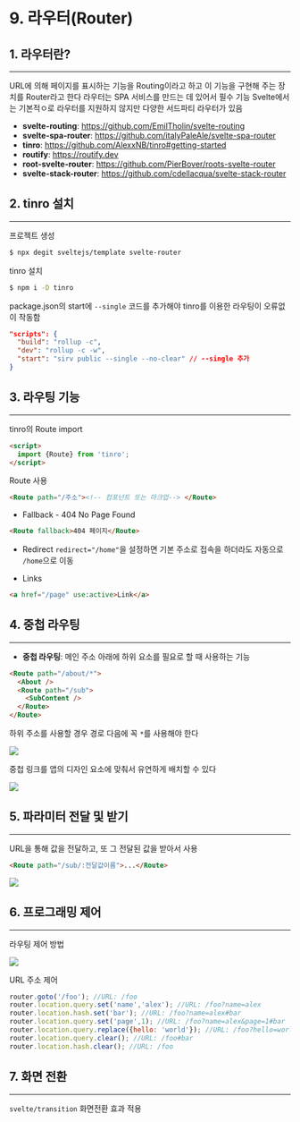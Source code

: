 # 9. 라우터(Router)

## 1. 라우터란?

---

URL에 의해 페이지를 표시하는 기능을 Routing이라고 하고 이 기능을 구현해 주는 장치를 Router라고 한다
라우터는 SPA 서비스를 만드는 데 있어서 필수 기능
Svelte에서는 기본적ㅇ로 라우터를 지원하지 않지만 다양한 서드파티 라우터가 있음

- **svelte-routing**: https://github.com/EmilTholin/svelte-routing
- **svelte-spa-router**: https://github.com/italyPaleAle/svelte-spa-router
- **tinro**: https://github.com/AlexxNB/tinro#getting-started
- **routify**: https://routify.dev
- **root-svelte-router**: https://github.com/PierBover/roots-svelte-router
- **svelte-stack-router**: https://github.com/cdellacqua/svelte-stack-router

## 2. tinro 설치

---

프로젝트 생성
```bash
$ npx degit sveltejs/template svelte-router
```

tinro 설치
```bash
$ npm i -D tinro
```

package.json의 start에 `--single` 코드를 추가해야 tinro를 이용한 라우팅이 오류없이 작동함
```json
"scripts": {
  "build": "rollup -c",
  "dev": "rollup -c -w",
  "start": "sirv public --single --no-clear" // --single 추가
}
```

## 3. 라우팅 기능

---

tinro의 Route import
```html
<script>
  import {Route} from 'tinro';
</script>
```

Route 사용
```html
<Route path="/주소"><!-- 컴포넌트 또는 마크업--> </Route>
```

- Fallback - 404 No Page Found
```html
<Route fallback>404 페이지</Route>
```

- Redirect
  `redirect="/home"`을 설정하면 기본 주소로 접속을 하더라도 자동으로 `/home`으로 이동

- Links
```html
<a href="/page" use:active>Link</a>
```


## 4. 중첩 라우팅

---

- **중첩 라우팅**: 메인 주소 아래에 하위 요소를 필요로 할 때 사용하는 기능

```html
<Route path="/about/*">
  <About />
  <Route path="/sub">
    <SubContent />
  </Route>
</Route>
```

하위 주소를 사용할 경우 경로 다음에 꼭 `*`를 사용해야 한다

![](attachments/20231106213240.png)

중첩 링크를 앱의 디자인 요소에 맞춰서 유연하게 배치할 수 있다

![](attachments/20231106214252.png)


## 5. 파라미터 전달 및 받기

---

URL을 통해 값을 전달하고, 또 그 전달된 값을 받아서 사용

```html
<Route path="/sub/:전달값이름">...</Route>
```

![](attachments/20231106214921.png)


## 6. 프로그래밍 제어

---

라우팅 제어 방법

![](attachments/20231106215235.png)

URL 주소 제어
```js
router.goto('/foo'); //URL: /foo
router.location.query.set('name','alex'); //URL: /foo?name=alex
router.location.hash.set('bar'); //URL: /foo?name=alex#bar
router.location.query.set('page',1); //URL: /foo?name=alex&page=1#bar
router.location.query.replace({hello: 'world'}); //URL: /foo?hello=world#bar
router.location.query.clear(); //URL: /foo#bar
router.location.hash.clear(); //URL: /foo
```


## 7. 화면 전환

---

`svelte/transition` 화면전환 효과 적용